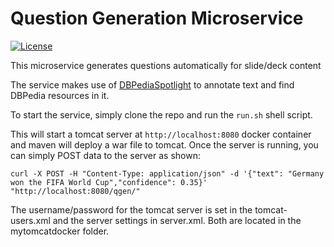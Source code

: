# Question Generation Microservice #

[![License](https://img.shields.io/badge/License-MPL%202.0-green.svg)](https://github.com/slidewiki/notification-service/blob/master/LICENSE)

This microservice generates questions automatically for slide/deck content

The service makes use of [DBPediaSpotlight](https://github.com/dbpedia-spotlight/dbpedia-spotlight/) to annotate text and find DBPedia resources in it.

To start the service, simply clone the repo and run the `run.sh` shell script.

This will start a tomcat server at ```http://localhost:8080``` docker container and maven will deploy a war file to tomcat. Once the server is running, you can simply POST data to the server as shown:

```
curl -X POST -H "Content-Type: application/json" -d '{"text": "Germany won the FIFA World Cup","confidence": 0.35}' "http://localhost:8080/qgen/"
```

The username/password for the tomcat server is set in the tomcat-users.xml and the server settings in server.xml. Both are located in the mytomcatdocker folder.
